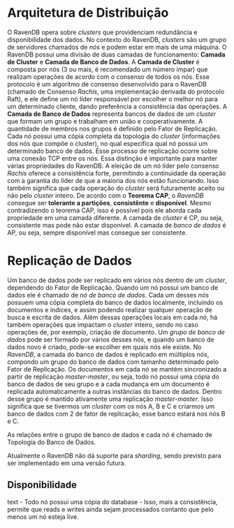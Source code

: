 # Arquitetura de Distribuição
O RavenDB opera sobre *clusters* que providenciam redundância e disponibilidade dos dados. No contexto do RavenDB, *clusters* são um grupo de servidores chamados de *nós* e podem estar em mais de uma máquina. O RavenDB possui uma divisão de duas camadas de funcionamento: **Camada de Cluster** e **Camada de Banco de Dados**.
A **Camada de Cluster** é composta por nós (3 ou mais, é recomendado um número ímpar) que realizam operações de acordo com o consenso de todos os nós. Esse protocolo é um algoritmo de consenso desenvolvido para o RavenDB (chamado de Consenso *Rachis*, uma implementação derivada do protocolo Raft), e ele define um nó líder responsável por escolher o melhor nó para um determinado cliente, dando preferência a consistência das operações. 
A **Camada de Banco de Dados** representa bancos de dados de um *cluster* que formam um grupo e trabalham em união e cooperativamente. A quantidade de membros nos grupos é definido pelo Fator de Replicação. Cada nó possui uma cópia completa da topologia do *cluster* (informações dos nós que compõe o cluster), no qual especifica qual nó possui um determinado banco de dados. Esse processo de replicação ocorre sobre uma conexão TCP entre os nós.
Essa distinção é importante para manter várias propriedades do RavenDB. A eleição de um nó líder pelo consenso *Rachis* oferece a consistência forte, permitindo a continuidade da operação com a garantia do líder de que a maioria dos nós estão funcionando. Isso também significa que cada operação do *cluster* será futuramente aceito ou não pelo *cluster* inteiro. 
De acordo com o **Teorema CAP**, o *RavenDB* consegue ser **tolerante a partições**, **consistênte** e **disponível**. Mesmo contradizendo o teorema CAP, isso é possível pois ele aborda cada propriedade em uma camada diferente. A camada de *cluster* é  CP, ou seja, consistente mas pode não estar disponível. A camada de *banco de dados* é AP, ou seja, sempre disponível mas consegue ser consistente.

# Replicação de Dados
Um banco de dados pode ser replicado em vários nós dentro de um *cluster*, dependendo do Fator de Replicação. Quando um nó possui um banco de dados ele é chamado de *nó de banco de dados*. Cada um desses *nós* possuem uma cópia completa do banco de dados localmente, incluindo os documentos e índices, e assim podendo realizar qualquer operação de busca e escrita de dados. Além dessas operações locais em cada *nó*, há também operações que impactam o *cluster* inteiro, sendo no caso operações de, por exemplo, criação de documento. Um *grupo de banco de dados* pode ser formado por vários desses nós, e quando um banco de dados novo é criado, pode-se escolher em quais nós ele existe.
No *RavenDB*, a camada do banco de dados é replicado em múltiplos nós, compondo um grupo do banco de dados com tamanho determinado pelo Fator de Replicação. Os documentos em cada nó se mantém sincronizado a partir de replicação *master-master*, ou seja, todo nó possui uma cópia do banco de dados de seu grupo e a cada mudança em um documento é replicada automaticamente a outras instâncias do banco de dados.  Dentro desse grupo é mantido ativamente uma replicação *master-master*. Isso significa que se tivermos um *cluster* com os nós A, B e C e criarmos um banco de dados com 2 de fator de replicação, esse banco estará nos nós B e C.

As relações entre o grupo de banco de dados e cada nó é chamado de Topologia do Banco de Dados.

Atualmente o RavenDB não dá suporte para *sharding*, sendo previsto para ser implementado em uma versão futura. 

## Disponibilidade
text
	- Todo nó possui uma cópia do database
	- Isso, mais a consistência, permite que reads e writes ainda sejam processados contanto que pelo menos um nó esteja live.

<!--stackedit_data:
eyJoaXN0b3J5IjpbLTE4MTUyNjcxNTgsLTI4NDkyOTk5OSwxMT
QzNzgzNzYxLC00NzI1ODAxODEsLTE4NjczMzUwMjEsLTY4NTA4
MDcxNiw3MTE1Nzc1MTIsMjgyNDU2NDA0LDE1NDkxMDk1NjUsMT
Q2ODUzNTI5MiwxMTg0NDIzNjAyLDYwMTAzODU2Niw0OTEwMzgz
Myw2MDEwMzg1NjYsLTE1NTI4MDYwNjAsLTM3NTQ4NzMxMF19
-->